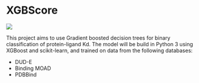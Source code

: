 # XGBScore

![](Images/docking.gif)

This project aims to use Gradient boosted decision trees for binary classification of protein-ligand Kd. The model will be build in Python 3 using XGBoost and scikit-learn, and trained on data from the following databases:
- DUD-E
- Binding MOAD
- PDBBind
